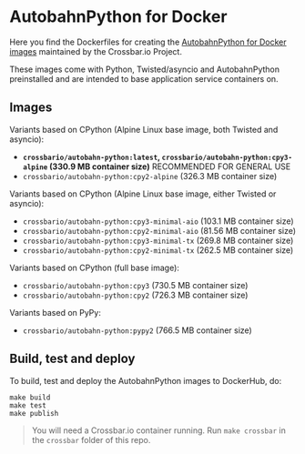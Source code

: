 # AutobahnPython for Docker

Here you find the Dockerfiles for creating the [AutobahnPython for Docker images](https://hub.docker.com/r/crossbario/autobahn-python/) maintained by the Crossbar.io Project.

These images come with Python, Twisted/asyncio and AutobahnPython preinstalled and are intended to base application service containers on.

## Images

Variants based on CPython (Alpine Linux base image, both Twisted and asyncio):

* **`crossbario/autobahn-python:latest`, `crossbario/autobahn-python:cpy3-alpine` (330.9 MB container size)** RECOMMENDED FOR GENERAL USE
* `crossbario/autobahn-python:cpy2-alpine` (326.3 MB container size)

Variants based on CPython (Alpine Linux base image, either Twisted or asyncio):

* `crossbario/autobahn-python:cpy3-minimal-aio` (103.1 MB container size)
* `crossbario/autobahn-python:cpy2-minimal-aio` (81.56 MB container size)
* `crossbario/autobahn-python:cpy3-minimal-tx`  (269.8 MB container size)
* `crossbario/autobahn-python:cpy2-minimal-tx`  (262.5 MB container size)

Variants based on CPython (full base image):

* `crossbario/autobahn-python:cpy3` (730.5 MB container size)
* `crossbario/autobahn-python:cpy2` (726.3 MB container size)

Variants based on PyPy:

* `crossbario/autobahn-python:pypy2` (766.5 MB container size)

## Build, test and deploy

To build, test and deploy the AutobahnPython images to DockerHub, do:

```console
make build
make test
make publish
```

> You will need a Crossbar.io container running. Run `make crossbar` in the `crossbar` folder of this repo.

